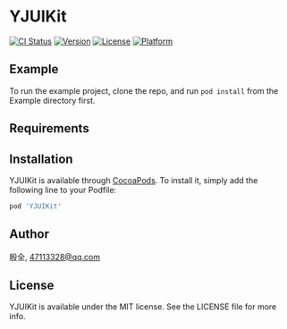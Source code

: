 # YJUIKit

[![CI Status](https://img.shields.io/travis/殷全/YJUIKit.svg?style=flat)](https://travis-ci.org/殷全/YJUIKit)
[![Version](https://img.shields.io/cocoapods/v/YJUIKit.svg?style=flat)](https://cocoapods.org/pods/YJUIKit)
[![License](https://img.shields.io/cocoapods/l/YJUIKit.svg?style=flat)](https://cocoapods.org/pods/YJUIKit)
[![Platform](https://img.shields.io/cocoapods/p/YJUIKit.svg?style=flat)](https://cocoapods.org/pods/YJUIKit)

## Example

To run the example project, clone the repo, and run `pod install` from the Example directory first.

## Requirements

## Installation

YJUIKit is available through [CocoaPods](https://cocoapods.org). To install
it, simply add the following line to your Podfile:

```ruby
pod 'YJUIKit'
```

## Author

殷全, 47113328@qq.com

## License

YJUIKit is available under the MIT license. See the LICENSE file for more info.
